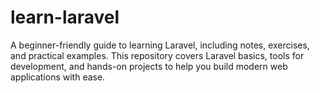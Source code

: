 # learn-laravel
A beginner-friendly guide to learning Laravel, including notes, exercises, and practical examples. This repository covers Laravel basics, tools for development, and hands-on projects to help you build modern web applications with ease.
